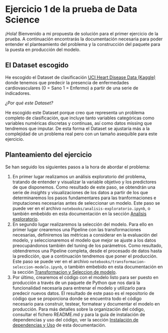 # Ejercicio 1 de la prueba de Data Science

¡Hola! Bienvenido a mi propuesta de solución para el primer ejercicio de la prueba. A continuación encontrarás la documentación necesaria para poder entender el planteamiento del problema y la construcción del paquete para la puesta en producción del modelo.

## El Dataset escogido

He escogido el Dataset de clasificación [UCI Heart Disease Data (Kaggle)](https://www.kaggle.com/datasets/redwankarimsony/heart-disease-data/) donde tenemos que predecir la presencia de enfermedades cardiovasculares (0 = Sano 1 = Enfermo) a partir de una serie de indicadores.

*¿Por qué este Dataset?*

He escogido este Dataset porque creo que representa un problema completo de clasificación, que incluye tanto variables categóricas como variables numéricas discretas y contínuas, así como datos missing que tendremos que imputar. De esta forma el Dataset se ajustaría más a la complejidad de un problema real pero con un tamaño asequible para este ejercicio.

## Planteamiento del ejercicio

Se han seguido los siguientes pasos a la hora de abordar el problema:

1. En primer lugar realizamos un análisis exploratorio del problema, tratando de entender y visualizar la variable objetivo y los predictores de que disponemos. Como resultado de este paso, se obtendrán una serie de *insights* y visualizaciones de los datos a partir de los que determinaremos los pasos fundamentares para las tranformaciones e imputaciones necesarias antes de seleccionar un modelo. Este paso se puede ver en el archivo `notebooks/analisis-exploratorio.ipynb`, o también embebido en esta documentación en la sección [Analisis exploratorio](analisis-exploratorio.ipynb).
2. En segundo lugar realizaremos la selección del modelo. Para ello en primer lugar crearemos una Pipeline con las transformaciones necesarias, definiremos las métricas a considerar en la evaluación del modelo, y seleccionaremos el modelo que mejor se ajuste a los datos preocupándonos también del tuning de los parámetros. Como resultado, obtendremos una Pipeline completa, desde el procesado de datos hasta la predicción, que a continuación tendremos que poner el producción. Este paso se puede ver en el archivo `notebooks/transformacion-seleccion-modelo.ipynb`, o también embebido en esta documentación en la sección [Transformacion y Seleccion de modelo](transformacion-seleccion-modelo.ipynb).
3. Por último, crearemos el código con el modelo listo para ser puesto en producción a través de un paquete de Python que nos dará la funcionalidad necesaria para entrenar el modelo y utilizarlo para predecir nuevos datos. El resultado de este paso es el repositorio de código que se proporciona donde se encuentra todo el código necesario para construir, testear, formatear y documentar el modelo en producción. Para más detalles sobre la organización del código, consultar el fichero README.md y para la guía de instalación de dependencias y uso del código, ver la sección [Instalación de dependencias y Uso](instalacion-y-uso.md) de esta documentación.
